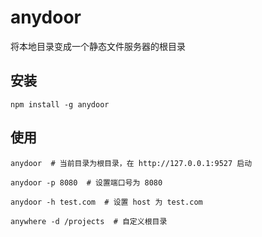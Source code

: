 # anydoor
将本地目录变成一个静态文件服务器的根目录

## 安装

```shell
npm install -g anydoor
```

## 使用

```
anydoor  # 当前目录为根目录，在 http://127.0.0.1:9527 启动

anydoor -p 8080  # 设置端口号为 8080

anydoor -h test.com  # 设置 host 为 test.com

anywhere -d /projects  # 自定义根目录
```
